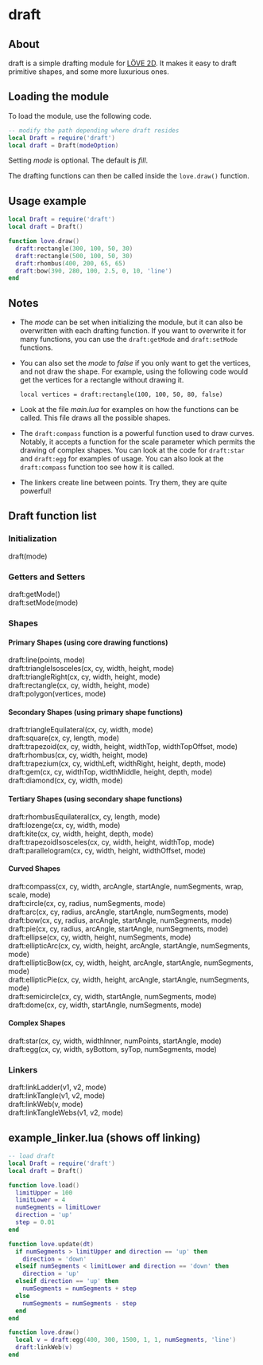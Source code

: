 # draft

## About

draft is a simple drafting module for [LÖVE 2D](https://love2d.org/).
It makes it easy to draft primitive shapes, and some more luxurious ones.

## Loading the module

To load the module, use the following code.

```lua
-- modify the path depending where draft resides
local Draft = require('draft')
local draft = Draft(modeOption)
```

Setting _mode_ is optional. The default is _fill_.

The drafting functions can then be called inside the `love.draw()` function.

## Usage example

```lua
local Draft = require('draft')
local draft = Draft()

function love.draw()
  draft:rectangle(300, 100, 50, 30)
  draft:rectangle(500, 100, 50, 30)
  draft:rhombus(400, 200, 65, 65)
  draft:bow(390, 280, 100, 2.5, 0, 10, 'line')
end
```

## Notes

 - The _mode_ can be set when initializing the module, but it can also be
 overwritten with each drafting function. If you want to overwrite it for many
 functions, you can use the `draft:getMode` and `draft:setMode` functions.

 - You can also set the _mode_ to _false_ if you only want to get the vertices,
 and not draw the shape. For example, using the following code would get the
 vertices for a rectangle without drawing it.

    `local vertices = draft:rectangle(100, 100, 50, 80, false)`

 - Look at the file _main.lua_ for examples on how the functions can be called.
 This file draws all the possible shapes.

 - The `draft:compass` function is a powerful function used to draw curves.
 Notably, it accepts a function for the scale parameter which permits the
 drawing of complex shapes. You can look at the code for `draft:star` and
 `draft:egg` for examples of usage. You can also look at the `draft:compass`
 function too see how it is called.

 - The linkers create line between points. Try them, they are quite powerful!

## Draft function list

### Initialization
draft(mode)  

### Getters and Setters
draft:getMode()  
draft:setMode(mode)  

### Shapes

#### Primary Shapes (using core drawing functions)

draft:line(points, mode)  
draft:triangleIsosceles(cx, cy, width, height, mode)  
draft:triangleRight(cx, cy, width, height, mode)  
draft:rectangle(cx, cy, width, height, mode)  
draft:polygon(vertices, mode)  

#### Secondary Shapes (using primary shape functions)

draft:triangleEquilateral(cx, cy, width, mode)  
draft:square(cx, cy, length, mode)  
draft:trapezoid(cx, cy, width, height, widthTop, widthTopOffset, mode)  
draft:rhombus(cx, cy, width, height, mode)  
draft:trapezium(cx, cy, widthLeft, widthRight, height, depth, mode)  
draft:gem(cx, cy, widthTop, widthMiddle, height, depth, mode)  
draft:diamond(cx, cy, width, mode)  

#### Tertiary Shapes (using secondary shape functions)

draft:rhombusEquilateral(cx, cy, length, mode)  
draft:lozenge(cx, cy, width, mode)  
draft:kite(cx, cy, width, height, depth, mode)  
draft:trapezoidIsosceles(cx, cy, width, height, widthTop, mode)  
draft:parallelogram(cx, cy, width, height, widthOffset, mode)  

#### Curved Shapes

draft:compass(cx, cy, width, arcAngle, startAngle, numSegments, wrap, scale, mode)  
draft:circle(cx, cy, radius, numSegments, mode)  
draft:arc(cx, cy, radius, arcAngle, startAngle, numSegments, mode)  
draft:bow(cx, cy, radius, arcAngle, startAngle, numSegments, mode)  
draft:pie(cx, cy, radius, arcAngle, startAngle, numSegments, mode)  
draft:ellipse(cx, cy, width, height, numSegments, mode)  
draft:ellipticArc(cx, cy, width, height, arcAngle, startAngle, numSegments, mode)  
draft:ellipticBow(cx, cy, width, height, arcAngle, startAngle, numSegments, mode)  
draft:ellipticPie(cx, cy, width, height, arcAngle, startAngle, numSegments, mode)  
draft:semicircle(cx, cy, width, startAngle, numSegments, mode)  
draft:dome(cx, cy, width, startAngle, numSegments, mode)  

#### Complex Shapes

draft:star(cx, cy, width, widthInner, numPoints, startAngle, mode)  
draft:egg(cx, cy, width, syBottom, syTop, numSegments, mode)

### Linkers
draft:linkLadder(v1, v2, mode)  
draft:linkTangle(v1, v2, mode)  
draft:linkWeb(v, mode)  
draft:linkTangleWebs(v1, v2, mode)  

## example_linker.lua (shows off linking)

```lua
-- load draft  
local Draft = require('draft')  
local draft = Draft()  

function love.load()  
  limitUpper = 100  
  limitLower = 4  
  numSegments = limitLower  
  direction = 'up'  
  step = 0.01  
end  

function love.update(dt)  
  if numSegments > limitUpper and direction == 'up' then  
    direction = 'down'  
  elseif numSegments < limitLower and direction == 'down' then  
    direction = 'up'
  elseif direction == 'up' then  
    numSegments = numSegments + step  
  else  
    numSegments = numSegments - step  
  end  
end  

function love.draw()  
  local v = draft:egg(400, 300, 1500, 1, 1, numSegments, 'line')  
  draft:linkWeb(v)  
end  
```
